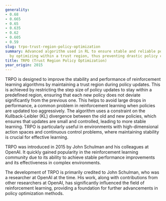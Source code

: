 ```yaml
---
generality:
- 0.68
- 0.665
- 0.65
- 0.635
- 0.62
- 0.605
- 0.59
slug: trpo-trust-region-policy-optimization
summary: Advanced algorithm used in RL to ensure stable and reliable policy updates
  by optimizing within a trust region, thus preventing drastic policy changes.
title: TRPO (Trust Region Policy Optimization)
year_origin: 2015
---
```


TRPO is designed to improve the stability and performance of reinforcement learning algorithms by maintaining a trust region during policy updates. This is achieved by restricting the step size of policy updates to stay within a predefined region, ensuring that each new policy does not deviate significantly from the previous one. This helps to avoid large drops in performance, a common problem in reinforcement learning when policies are updated too aggressively. The algorithm uses a constraint on the Kullback-Leibler (KL) divergence between the old and new policies, which ensures that updates are small and controlled, leading to more stable learning. TRPO is particularly useful in environments with high-dimensional action spaces and continuous control problems, where maintaining stability is crucial for effective learning.

TRPO was introduced in 2015 by John Schulman and his colleagues at OpenAI. It quickly gained popularity in the reinforcement learning community due to its ability to achieve stable performance improvements and its effectiveness in complex environments.

The development of TRPO is primarily credited to John Schulman, who was a researcher at OpenAI at the time. His work, along with contributions from other researchers at OpenAI, has significantly influenced the field of reinforcement learning, providing a foundation for further advancements in policy optimization methods.
